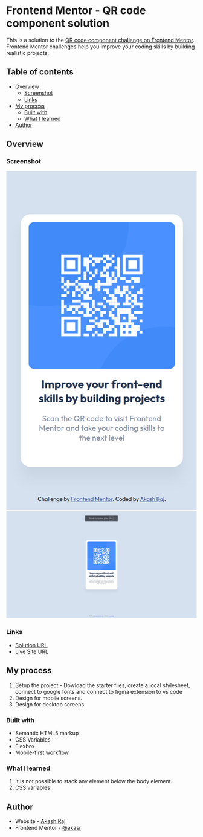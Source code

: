# Frontend Mentor - QR code component solution

This is a solution to the [QR code component challenge on Frontend Mentor](https://www.frontendmentor.io/challenges/qr-code-component-iux_sIO_H). Frontend Mentor challenges help you improve your coding skills by building realistic projects. 

## Table of contents

- [Overview](#overview)
  - [Screenshot](#screenshot)
  - [Links](#links)
- [My process](#my-process)
  - [Built with](#built-with)
  - [What I learned](#what-i-learned)
- [Author](#author)

## Overview

### Screenshot

![Mobile Screen Screenshot](./screenshots/mobile.png)
![Desktop Screen Screenshot](./screenshots/desktop.png)

### Links

- [Solution URL](https://github.com/akasr/frontendmentor/tree/main/development/newbie/qr-code-component)
- [Live Site URL](https://akasr.github.io/frontendmentor/development/newbie/qr-code-component/)

## My process
1. Setup the project - Dowload the starter files, create a local stylesheet, connect to google fonts and connect to figma extension to vs code
2. Design for mobile screens.
3. Design for desktop screens.

### Built with

- Semantic HTML5 markup
- CSS Variables
- Flexbox
- Mobile-first workflow

### What I learned

1. It is not possible to stack any element below the body element.
2. CSS variables

## Author

- Website - [Akash Raj](https://roshiv.notion.site)
- Frontend Mentor - [@akasr](https://www.frontendmentor.io/profile/akasr)

